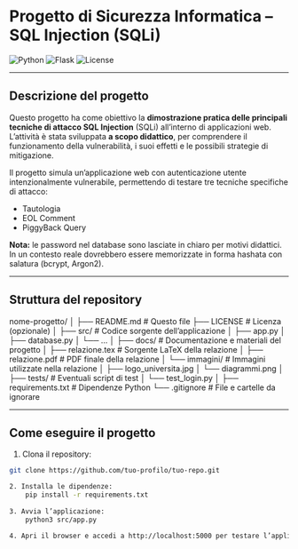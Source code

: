 # Progetto di Sicurezza Informatica – SQL Injection (SQLi)  

![Python](https://img.shields.io/badge/Python-3.10-blue) ![Flask](https://img.shields.io/badge/Flask-2.2-orange) ![License](https://img.shields.io/badge/License-MIT-green)  

---

## Descrizione del progetto
Questo progetto ha come obiettivo la **dimostrazione pratica delle principali tecniche di attacco SQL Injection** (SQLi) all’interno di applicazioni web.  
L’attività è stata sviluppata **a scopo didattico**, per comprendere il funzionamento della vulnerabilità, i suoi effetti e le possibili strategie di mitigazione.

Il progetto simula un’applicazione web con autenticazione utente intenzionalmente vulnerabile, permettendo di testare tre tecniche specifiche di attacco:
- Tautologia
- EOL Comment
- PiggyBack Query

**Nota:** le password nel database sono lasciate in chiaro per motivi didattici. In un contesto reale dovrebbero essere memorizzate in forma hashata con salatura (bcrypt, Argon2).

---

## Struttura del repository
nome-progetto/
│
├── README.md # Questo file
├── LICENSE # Licenza (opzionale)
│
├── src/ # Codice sorgente dell’applicazione
│ ├── app.py
│ ├── database.py
│ └── ...
│
├── docs/ # Documentazione e materiali del progetto
│ ├── relazione.tex # Sorgente LaTeX della relazione
│ ├── relazione.pdf # PDF finale della relazione
│ └── immagini/ # Immagini utilizzate nella relazione
│ ├── logo_universita.jpg
│ └── diagrammi.png
│
├── tests/ # Eventuali script di test
│ └── test_login.py
│
├── requirements.txt # Dipendenze Python
└── .gitignore # File e cartelle da ignorare



---

## Come eseguire il progetto

1. Clona il repository:
```bash
git clone https://github.com/tuo-profilo/tuo-repo.git

2. Installa le dipendenze:
    pip install -r requirements.txt
   
3. Avvia l’applicazione:
    python3 src/app.py

4. Apri il browser e accedi a http://localhost:5000 per testare l’applicazione.






